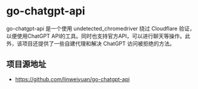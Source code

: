 # go-chatgpt-api
go-chatgpt-api 是一个使用 undetected_chromedriver 绕过 Cloudflare 验证，以便使用ChatGPT API的工具。同时也支持官方API，可以进行聊天等操作。此外，该项目还提供了一些自建代理和解决 ChatGPT 访问被拒绝的方法。

## 项目源地址
- https://github.com/linweiyuan/go-chatgpt-api
